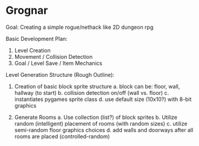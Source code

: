 # Grognar

Goal: Creating a simple rogue/nethack like 2D dungeon rpg

Basic Development Plan:
1. Level Creation
2. Movement / Collision Detection
3. Goal / Level Save / Item Mechanics

Level Generation Structure (Rough Outline):
1. Creation of basic block sprite structure
    a. block can be: floor, wall, hallway (to start)
    b. collision detection on/off (wall vs. floor)
    c. instantiates pygames sprite class
    d. use default size (10x10?) with 8-bit graphics

2. Generate Rooms 
    a. Use collection (list?) of block sprites
    b. Utilize random (intelligent) placement of rooms (with random sizes)
    c. utilize semi-random floor graphics choices
    d. add walls and doorways after all rooms are placed (controlled-random)

